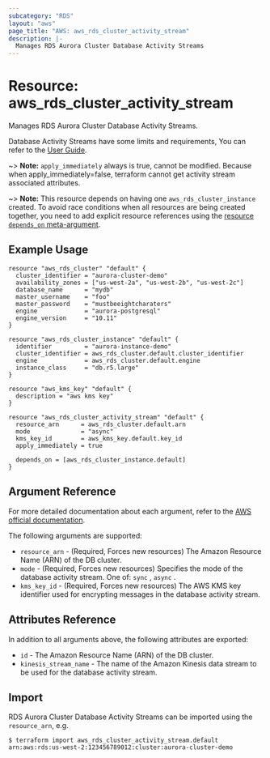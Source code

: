 ```yaml
---
subcategory: "RDS"
layout: "aws"
page_title: "AWS: aws_rds_cluster_activity_stream"
description: |-
  Manages RDS Aurora Cluster Database Activity Streams
---
```


# Resource: aws_rds_cluster_activity_stream

Manages RDS Aurora Cluster Database Activity Streams.

Database Activity Streams have some limits and requirements, You can refer to the [User Guide][1].

~> **Note:** `apply_immediately` always is true, cannot be modified. 
Because when apply_immediately=false, terraform cannot get activity stream associated attributes.

~> **Note:** This resource depends on having one `aws_rds_cluster_instance` created.
To avoid race conditions when all resources are being created together, you need to add explicit resource
references using the [resource `depends_on` meta-argument](/docs/configuration/resources.html#depends_on-explicit-resource-dependencies).
 

## Example Usage

```hcl
resource "aws_rds_cluster" "default" {
  cluster_identifier = "aurora-cluster-demo"
  availability_zones = ["us-west-2a", "us-west-2b", "us-west-2c"]
  database_name      = "mydb"
  master_username    = "foo"
  master_password    = "mustbeeightcharaters"
  engine             = "aurora-postgresql"
  engine_version     = "10.11"
}

resource "aws_rds_cluster_instance" "default" {
  identifier         = "aurora-instance-demo"
  cluster_identifier = aws_rds_cluster.default.cluster_identifier
  engine             = aws_rds_cluster.default.engine
  instance_class     = "db.r5.large"
}

resource "aws_kms_key" "default" {
  description = "aws kms key"
}

resource "aws_rds_cluster_activity_stream" "default" {
  resource_arn      = aws_rds_cluster.default.arn
  mode              = "async"
  kms_key_id        = aws_kms_key.default.key_id
  apply_immediately = true

  depends_on = [aws_rds_cluster_instance.default]
}
```


## Argument Reference

For more detailed documentation about each argument, refer to
the [AWS official documentation](https://docs.aws.amazon.com/cli/latest/reference/rds/start-activity-stream.html).

The following arguments are supported:

* `resource_arn` - (Required, Forces new resources) The Amazon Resource Name (ARN) of the DB cluster.
* `mode` - (Required, Forces new resources) Specifies the mode of the database activity stream. One of: `sync` , `async` .
* `kms_key_id` - (Required, Forces new resources) The AWS KMS key identifier used for encrypting messages in the database activity stream.


## Attributes Reference

In addition to all arguments above, the following attributes are exported:

* `id` - The Amazon Resource Name (ARN) of the DB cluster.
* `kinesis_stream_name` - The name of the Amazon Kinesis data stream to be used for the database activity stream.


## Import

RDS Aurora Cluster Database Activity Streams can be imported using the `resource_arn`, e.g.

```
$ terraform import aws_rds_cluster_activity_stream.default arn:aws:rds:us-west-2:123456789012:cluster:aurora-cluster-demo
```

[1]: https://docs.aws.amazon.com/AmazonRDS/latest/AuroraUserGuide/DBActivityStreams.html
[2]: https://docs.aws.amazon.com/AmazonRDS/latest/UserGuide/USER_UpgradeDBInstance.Maintenance.html
